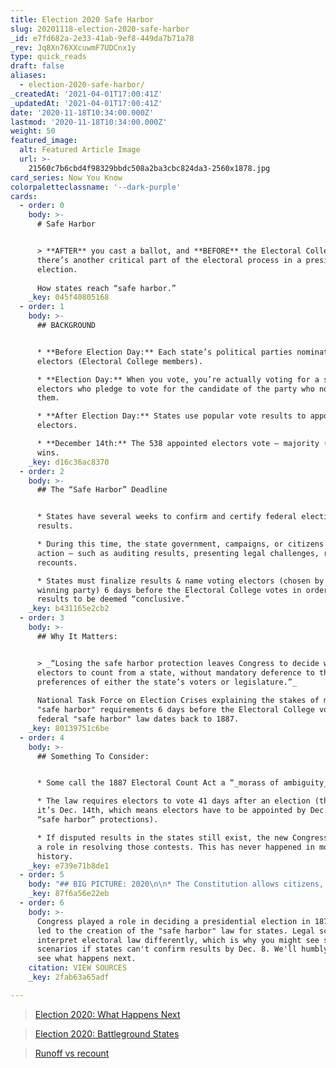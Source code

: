 ```yaml
---
title: Election 2020 Safe Harbor
slug: 20201118-election-2020-safe-harbor
_id: e7fd682a-2e33-41ab-9ef8-449da7b71a78
_rev: Jq8Xn76XXcuwmF7UDCnx1y
type: quick_reads
draft: false
aliases:
  - election-2020-safe-harbor/
_createdAt: '2021-04-01T17:00:41Z'
_updatedAt: '2021-04-01T17:00:41Z'
date: '2020-11-18T10:34:00.000Z'
lastmod: '2020-11-18T10:34:00.000Z'
weight: 50
featured_image:
  alt: Featured Article Image
  url: >-
    21560c7b6cbd4f98329bbdc508a2ba3cbc824da3-2560x1878.jpg
card_series: Now You Know
colorpaletteclassname: '--dark-purple'
cards:
  - order: 0
    body: >-
      # Safe Harbor


      > **AFTER** you cast a ballot, and **BEFORE** the Electoral College votes,
      there’s another critical part of the electoral process in a presidential
      election.  
        
      How states reach “safe harbor.”
    _key: 045f40805168
  - order: 1
    body: >-
      ## BACKGROUND


      * **Before Election Day:** Each state’s political parties nominate
      electors (Electoral College members).

      * **Election Day:** When you vote, you’re actually voting for a slate of
      electors who pledge to vote for the candidate of the party who nominated
      them.

      * **After Election Day:** States use popular vote results to appoint
      electors.

      * **December 14th:** The 538 appointed electors vote – majority (270)
      wins.
    _key: d16c36ac8370
  - order: 2
    body: >-
      ## The “Safe Harbor” Deadline


      * States have several weeks to confirm and certify federal election
      results.

      * During this time, the state government, campaigns, or citizens can take
      action — such as auditing results, presenting legal challenges, requesting
      recounts.

      * States must finalize results & name voting electors (chosen by the
      winning party) 6 days before the Electoral College votes in order for the
      results to be deemed “conclusive.”
    _key: b431165e2cb2
  - order: 3
    body: >-
      ## Why It Matters:


      > _“Losing the safe harbor protection leaves Congress to decide which
      electors to count from a state, without mandatory deference to the
      preferences of either the state’s voters or legislature.”_  
        
      National Task Force on Election Crises explaining the stakes of meeting
      "safe harbor" requirements 6 days before the Electoral College votes. The
      federal "safe harbor" law dates back to 1887.
    _key: 80139751c6be
  - order: 4
    body: >-
      ## Something To Consider:


      * Some call the 1887 Electoral Count Act a “_morass of ambiguity_.”

      * The law requires electors to vote 41 days after an election (this year,
      it’s Dec. 14th, which means electors have to be appointed by Dec. 8th for
      “safe harbor” protections).

      * If disputed results in the states still exist, the new Congress can play
      a role in resolving those contests. This has never happened in modern
      history.
    _key: e739e71b8de1
  - order: 5
    body: "## BIG PICTURE: 2020\n\n* The Constitution allows citizens, states, and campaigns to challenge federal election results over a period of time before the Electoral College votes.\n* The Trump campaign can levy legal challenges, request recounts.\n* States\_can proactively audit results in order to meet their safe harbor deadlines and “protect” their electoral votes from federal intervention."
    _key: 87f6a56e22eb
  - order: 6
    body: >-
      Congress played a role in deciding a presidential election in 1876 - which
      led to the creation of the "safe harbor" law for states. Legal scholars
      interpret electoral law differently, which is why you might see several
      scenarios if states can't confirm results by Dec. 8. We'll humbly wait and
      see what happens next.
    citation: VIEW SOURCES
    _key: 2fab63a65adf

---
```

> [Election 2020: What Happens Next](https://smarthernews.com/election-2020-what-happens-next/)





> [Election 2020: Battleground States](https://smarthernews.com/election-2020-battleground-states/)





> [Runoff vs recount](https://smarthernews.com/runoff-vs-recount/)